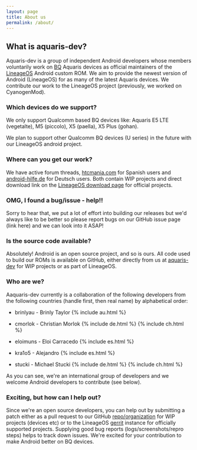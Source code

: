```yaml
---
layout: page
title: About us
permalink: /about/
---
```

## What is aquaris-dev?

Aquaris-dev is a group of independent Android developers whose members voluntarily work on [BQ](https://www.bq.com/) Aquaris devices as official maintainers of the [LineageOS](https://github.com/lineageos) Android custom ROM. We aim to provide the newest version of Android (LineageOS) for as many of the latest Aquaris devices. We contribute our work to the LineageOS project (previously, we worked on CyanogenMod).

### Which devices do we support?

We only support Qualcomm based BQ devices like: Aquaris E5 LTE (vegetalte), M5 (piccolo), X5 (paella), X5 Plus (gohan). 

We plan to support other Qualcomm BQ devices (U series) in the future with our LineageOS android project. 

### Where can you get our work?

We have active forum threads, [htcmania.com](http://www.htcmania.com/forumdisplay.php?f=2091) for Spanish users and [android-hilfe.de](http://www.android-hilfe.de/forum/bq-forum.2047/) for Deutsch users. 
Both contain WIP projects and direct download link on the [LineageOS download page](https://download.lineageos.org) for official projects.

### OMG, I found a bug/issue - help!!

Sorry to hear that, we put a lot of effort into building our releases but we'd always like to be better so please report bugs on our GitHub issue page (link here) and we can look into it ASAP!

### Is the source code available?

Absolutely! Android is an open source project, and so is ours. All code used to build our ROMs is available on GitHub, either directly from us at [aquaris-dev](https://github.com/aquaris-dev) for WIP projects or as part of LineageOS.

### Who are we? 

Aaquaris-dev currently is a collaboration of the following developers from the following countries (handle first, then real name) by alphabetical order: 

- brinlyau - Brinly Taylor {% include au.html %}

- cmorlok - Christian Morlok {% include de.html %} {% include ch.html %}

- eloimuns - Eloi Carracedo {% include es.html %}

- kra1o5 - Alejandro {% include es.html %}

- stucki - Michael Stucki {% include de.html %} {% include ch.html %}

As you can see, we're an international group of developers and we welcome Android developers to contribute (see below). 

### Exciting, but how can I help out? 

Since we're an open source developers, you can help out by submitting a patch either as a pull request to our GitHub [repo/organization](https://github.com/aquaris-dev) for WIP projects (devices etc) or to the LineageOS [gerrit](https://review.lineageos.org/#/q/status:open) instance for officially supported projects. Supplying good bug reports (logs/screenshots/repro steps) helps to track down issues.  We're excited for your contribution to make Android better on BQ devices.
